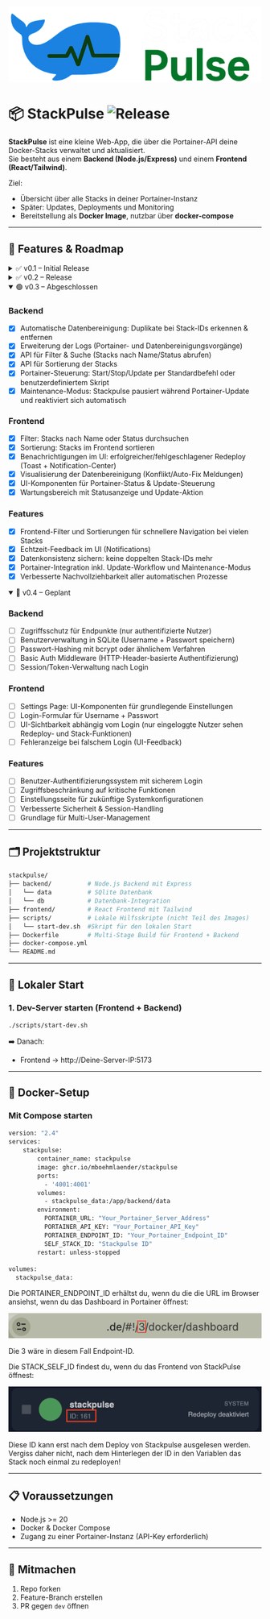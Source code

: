 ![StackPulse Logo](assets/images/stackpulse.png)

# 📦 StackPulse ![Release](https://img.shields.io/badge/release-v0.2-blue.svg) 

**StackPulse** ist eine kleine Web-App, die über die Portainer-API deine Docker-Stacks verwaltet und aktualisiert.  
Sie besteht aus einem **Backend (Node.js/Express)** und einem **Frontend (React/Tailwind)**.  

Ziel:  
- Übersicht über alle Stacks in deiner Portainer-Instanz  
- Später: Updates, Deployments und Monitoring  
- Bereitstellung als **Docker Image**, nutzbar über **docker-compose**  

---

## 🚀 Features & Roadmap

<details>
  <summary>✅ v0.1 – Initial Release</summary>

- Projektstruktur mit Frontend & Backend  
- Lokales Startskript (`scripts/start-dev.sh`)  
- Frontend zeigt Stacks an (über Backend)  
- API-Verbindung zu Portainer  
- Stack Redeploy  
- Bereitstellung eines Docker Images über GHCR  

</details>

<details>
  <summary>✅ v0.2 – Release</summary>

### Backend
- [x] Anbindung einer SQLite-Datenbank  
- [x] Logging der Redeploy-Aktionen in SQLite speichern  
- [x] API-Endpunkte für Log-Abfragen  
- [x] Funktionen für Pagination, Löschen und Export 

### Frontend
- [x] Anzeige der Logs (inkl. Statusfarben)  
- [x] UI-Komponenten für Log-Details  
- [x] Filterfunktionen für die Logs
- [x] Pagination, Lösch- und Exportanzeigen

### Features
- [x] Selektive Auswahl: einzelne Stacks oder Services neu deployen  

</details>

<details open>
  <summary>🟢 v0.3 – Abgeschlossen</summary>

### Backend
- [x] Automatische Datenbereinigung: Duplikate bei Stack-IDs erkennen & entfernen  
- [x] Erweiterung der Logs (Portainer- und Datenbereinigungsvorgänge)  
- [x] API für Filter & Suche (Stacks nach Name/Status abrufen)  
- [x] API für Sortierung der Stacks  
- [x] Portainer-Steuerung: Start/Stop/Update per Standardbefehl oder benutzerdefiniertem Skript  
- [x] Maintenance-Modus: Stackpulse pausiert während Portainer-Update und reaktiviert sich automatisch  

### Frontend
- [x] Filter: Stacks nach Name oder Status durchsuchen  
- [x] Sortierung: Stacks im Frontend sortieren  
- [x] Benachrichtigungen im UI: erfolgreicher/fehlgeschlagener Redeploy (Toast + Notification-Center)  
- [x] Visualisierung der Datenbereinigung (Konflikt/Auto-Fix Meldungen)  
- [x] UI-Komponenten für Portainer-Status & Update-Steuerung  
- [x] Wartungsbereich mit Statusanzeige und Update-Aktion  

### Features
- [x] Frontend-Filter und Sortierungen für schnellere Navigation bei vielen Stacks  
- [x] Echtzeit-Feedback im UI (Notifications)  
- [x] Datenkonsistenz sichern: keine doppelten Stack-IDs mehr  
- [x] Portainer-Integration inkl. Update-Workflow und Maintenance-Modus  
- [x] Verbesserte Nachvollziehbarkeit aller automatischen Prozesse  

</details>

<details open>
  <summary>🔮 v0.4 – Geplant</summary>

### Backend
- [ ] Zugriffsschutz für Endpunkte (nur authentifizierte Nutzer)  
- [ ] Benutzerverwaltung in SQLite (Username + Passwort speichern)  
- [ ] Passwort-Hashing mit bcrypt oder ähnlichem Verfahren  
- [ ] Basic Auth Middleware (HTTP-Header-basierte Authentifizierung)  
- [ ] Session/Token-Verwaltung nach Login  

### Frontend
- [ ] Settings Page: UI-Komponenten für grundlegende Einstellungen  
- [ ] Login-Formular für Username + Passwort  
- [ ] UI-Sichtbarkeit abhängig vom Login (nur eingeloggte Nutzer sehen Redeploy- und Stack-Funktionen)  
- [ ] Fehleranzeige bei falschem Login (UI-Feedback)  

### Features
- [ ] Benutzer-Authentifizierungssystem mit sicherem Login  
- [ ] Zugriffsbeschränkung auf kritische Funktionen  
- [ ] Einstellungsseite für zukünftige Systemkonfigurationen  
- [ ] Verbesserte Sicherheit & Session-Handling  
- [ ] Grundlage für Multi-User-Management  

</details>

---

## 🗂️ Projektstruktur

```bash
stackpulse/
├── backend/          # Node.js Backend mit Express
│   └── data          # SQlite Datenbank
│   └── db            # Datenbank-Integration
├── frontend/         # React Frontend mit Tailwind
├── scripts/          # Lokale Hilfsskripte (nicht Teil des Images)
│   └── start-dev.sh  #Skript für den lokalen Start
├── Dockerfile        # Multi-Stage Build für Frontend + Backend
├── docker-compose.yml
└── README.md
```

---

## 🔧 Lokaler Start

### 1. Dev-Server starten (Frontend + Backend)
```bash
./scripts/start-dev.sh
```

➡️ Danach:  
- Frontend → http://Deine-Server-IP:5173  

---

## 🐳 Docker-Setup

### Mit Compose starten
```bash
version: "2.4"
services:
    stackpulse:
        container_name: stackpulse
        image: ghcr.io/mboehmlaender/stackpulse
        ports:
          - '4001:4001'
        volumes:
          - stackpulse_data:/app/backend/data
        environment:
          PORTAINER_URL: "Your_Portainer_Server_Address"
          PORTAINER_API_KEY: "Your_Portainer_API_Key"
          PORTAINER_ENDPOINT_ID: "Your_Portainer_Endpoint_ID"
          SELF_STACK_ID: "Stackpulse ID"
        restart: unless-stopped

volumes:
  stackpulse_data:

```

Die PORTAINER_ENDPOINT_ID erhältst du, wenn du die die URL im Browser ansiehst, wenn du das Dashboard in Portainer öffnest:

![PORTAINER_ENDPOINT_ID](assets/images/ENDPOINT_ID.png)

Die 3 wäre in diesem Fall Endpoint-ID.

Die STACK_SELF_ID findest du, wenn du das Frontend von StackPulse öffnest:

![SELF_STACK_ID](assets/images/SELF_STACK_ID.png)

Diese ID kann erst nach dem Deploy von Stackpulse ausgelesen werden. Vergiss daher nicht, nach dem Hinterlegen der ID in den Variablen das Stack noch einmal zu redeployen!

---

## 📋 Voraussetzungen

- Node.js >= 20  
- Docker & Docker Compose  
- Zugang zu einer Portainer-Instanz (API-Key erforderlich)

---

## 🤝 Mitmachen

1. Repo forken  
2. Feature-Branch erstellen  
3. PR gegen `dev` öffnen  
